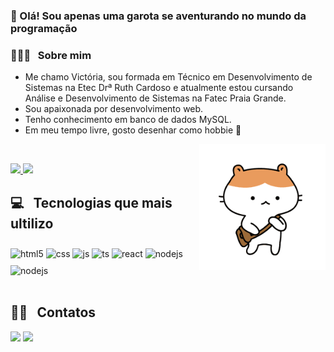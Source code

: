 ### 👋 Olá! Sou apenas uma garota se aventurando no mundo da programação 

### 👩🏻‍💻 &nbsp; Sobre mim

- Me chamo Victória, sou formada em Técnico em Desenvolvimento de Sistemas na Etec Drª Ruth Cardoso e atualmente estou cursando Análise e Desenvolvimento de Sistemas na Fatec Praia Grande.
- Sou apaixonada por desenvolvimento web.
- Tenho conhecimento em banco de dados MySQL.
- Em meu tempo livre, gosto desenhar como hobbie 🎨 
<img style="width: 40%" align="right" src="cat_waiting.gif"/>
<br/>

<p align = "left">
<a href="https://github.com/VIQuinterio">
  <img height = "180em" src = "https://github-readme-stats-eight-theta.vercel.app/api?username=VIQuinterio&show_icons=true&theme=cobalt&include_all_commits=true&count_private=true" />
  <img height = "180em" src = "https://github-readme-stats-eight-theta.vercel.app/api/top-langs/?username=VIQuinterio&layout=compact&langs_count=8&theme=cobalt" />
</a>
</p>


## 💻 &nbsp; Tecnologias que mais ultilizo

<div style="display: inline_block">
  <img align="center" alt="html5" src="https://img.shields.io/badge/HTML5-E34F26?style=for-the-badge&logo=html5&logoColor=white" style="margin-top: 10px;"/>
  <img align="center" alt="css" src="https://img.shields.io/badge/CSS3-1572B6?style=for-the-badge&logo=css3&logoColor=white" style="margin-top: 10px;"/>
  <img align="center" alt="js" src="https://img.shields.io/badge/JavaScript-F7DF1E?style=for-the-badge&logo=javascript&logoColor=black" style="margin-top: 10px;"/>
  <img align="center" alt="ts" src="https://img.shields.io/badge/PHP-777BB4?style=for-the-badge&logo=php&logoColor=white" style="margin-top: 10px;"/>
  <img align="center" alt="react" src="https://img.shields.io/badge/Bootstrap-563D7C?style=for-the-badge&logo=bootstrap&logoColor=white" style="margin-top: 10px;"/>
  <img align="center" alt="nodejs" src="https://img.shields.io/badge/MySQL-00000F?style=for-the-badge&logo=mysql&logoColor=white" style="margin-top: 10px;"/>
  <img align="center" alt="nodejs" src="https://img.shields.io/badge/C%23-239120?style=for-the-badge&logo=c-sharp&logoColor=white" style="margin-top: 10px;"/>
</div><br/>

## 🤝🏻 &nbsp; Contatos
<a href="https://www.linkedin.com/in/victória-cabral-quintério-50b84322a/"><img src="https://img.shields.io/badge/LinkedIn-0077B5?style=for-the-badge&logo=linkedin&logoColor=white"/></a>
<a href="mailto:quinterio.victoria@hotmail.com"><img src="https://img.shields.io/badge/-quinterio.victoria@hotmail.com-D14836?style=flat&logo=Gmail&logoColor=white"/></a>
